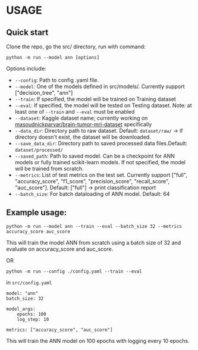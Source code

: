 # USAGE

## Quick start
Clone the repo, go the src/ directory, run with command:
```
python -m run --model ann [options]
```
Options include:
- `--config`: Path to config .yaml file.
- `--model`: One of the models defined in src/models/. Currently support ["decision_tree", "ann"]
- `--train`: If specified, the model will be trained on Training dataset
- `--eval`: If specified, the model will be tested on Testing dataset. Note: at least one of `--train` and `--eval` must be enabled
- `--dataset`: Kaggle dataset name; currently working on [masoudnickparvar/brain-tumor-mri-dataset](https://www.kaggle.com/datasets/masoudnickparvar/brain-tumor-mri-dataset/) specifically
- `--data_dir`: Directory path to raw dataset. Default: `dataset/raw/` -> if directory doesn't exist, the dataset will be downloaded.
- `--save_data_dir`: Directory path to saved processed data files.Default: `dataset/processed/`
- `--saved_path`: Path to saved model. Can be a checkpoint for ANN models or fully trained scikit-learn models. If not specified, the model will be trained from scratch.
- `--metrics`: List of test metrics on the test set. Currently support ["full", "accuracy_score", "f1_score", "precision_score", "recall_score", "auc_score"]. Default: ["full"] -> print classification report
- `--batch_size`: For batch dataloading of ANN model. Default: 64

## Example usage:
```
python -m run --model ann --train --eval --batch_size 32 --metrics accuracy_score auc_score
```
This will train the model ANN from scratch using a batch size of 32 and evaluate on accuracy_score and auc_score.

OR
```
python -m run --config ./config.yaml --train --eval
```
in `src/config.yaml`
```
model: "ann"
batch_size: 32

model_args:
    epochs: 100
    log_step: 10

metrics: ["accuracy_score", "auc_score"]
```
This will train the ANN model on 100 epochs with logging every 10 epochs.
